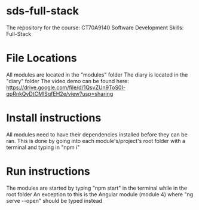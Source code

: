 # sds-full-stack
The repository for the course: CT70A9140 Software Development Skills: Full-Stack

# File Locations
All modules are located in the "modules" folder
The diary is located in the "diary" folder
The video demo can be found here: https://drive.google.com/file/d/1QsvZUn9ToS0I-qpRnkQvDtCMISqfEH2e/view?usp=sharing

# Install instructions
All modules need to have their dependencies installed before they can be ran.
    This is done by going into each module's/project's root folder with a terminal and typing in "npm i"

# Run instructions
The modules are started by typing "npm start" in the terminal while in the root folder
    An exception to this is the Angular module (module 4) where "ng serve --open" should be typed instead